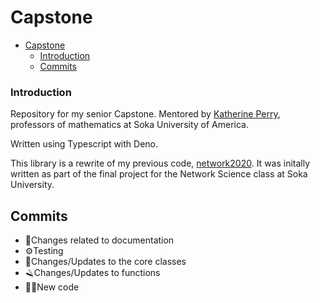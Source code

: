 # Capstone

- [Capstone](#capstone)
    - [Introduction](#introduction)
  - [Commits](#commits)

### Introduction

Repository for my senior Capstone. Mentored by [Katherine Perry](https://www.soka.edu/about/faculty-staff/katherine-perry), professors of mathematics at Soka University of America.

Written using Typescript with Deno.

This library is a rewrite of my previous code, [network2020](github.com/rodigu/network2020). It was initally written as part of the final project for the Network Science class at Soka University.

## Commits

- 📁Changes related to documentation
- ⚙️Testing
- 🚧Changes/Updates to the core classes
- 🪒Changes/Updates to functions
- 👩‍💻New code
